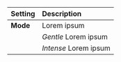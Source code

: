 | Setting  | Description           |
| :------- | :-------------------- |
| **Mode** | Lorem ipsum           |
|          | *Gentle* Lorem ipsum  |
|          | *Intense* Lorem ipsum |
